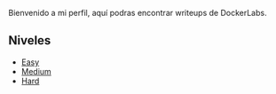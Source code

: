 Bienvenido a mi perfil, aquí podras encontrar writeups de DockerLabs.


## Niveles

- [Easy](https://github.com/wilasky/willy.github.io/tree/master/writeups-dockerlabs/machines/Easy)
- [Medium](writeups-dockerlabs/machines/Medium/)
- [Hard](writeups-dockerlabs/machines/Hard/)
